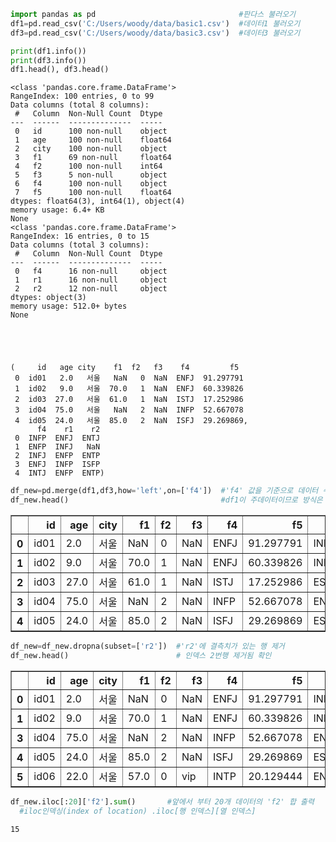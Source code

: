```python
import pandas as pd                                #판다스 불러오기
df1=pd.read_csv('C:/Users/woody/data/basic1.csv')  #데이터1 불러오기
df3=pd.read_csv('C:/Users/woody/data/basic3.csv')  #데이터3 불러오기
```


```python
print(df1.info())
print(df3.info())
df1.head(), df3.head()
```

    <class 'pandas.core.frame.DataFrame'>
    RangeIndex: 100 entries, 0 to 99
    Data columns (total 8 columns):
     #   Column  Non-Null Count  Dtype  
    ---  ------  --------------  -----  
     0   id      100 non-null    object 
     1   age     100 non-null    float64
     2   city    100 non-null    object 
     3   f1      69 non-null     float64
     4   f2      100 non-null    int64  
     5   f3      5 non-null      object 
     6   f4      100 non-null    object 
     7   f5      100 non-null    float64
    dtypes: float64(3), int64(1), object(4)
    memory usage: 6.4+ KB
    None
    <class 'pandas.core.frame.DataFrame'>
    RangeIndex: 16 entries, 0 to 15
    Data columns (total 3 columns):
     #   Column  Non-Null Count  Dtype 
    ---  ------  --------------  ----- 
     0   f4      16 non-null     object
     1   r1      16 non-null     object
     2   r2      12 non-null     object
    dtypes: object(3)
    memory usage: 512.0+ bytes
    None
    




    (     id   age city    f1  f2   f3    f4         f5
     0  id01   2.0   서울   NaN   0  NaN  ENFJ  91.297791
     1  id02   9.0   서울  70.0   1  NaN  ENFJ  60.339826
     2  id03  27.0   서울  61.0   1  NaN  ISTJ  17.252986
     3  id04  75.0   서울   NaN   2  NaN  INFP  52.667078
     4  id05  24.0   서울  85.0   2  NaN  ISFJ  29.269869,
          f4    r1    r2
     0  INFP  ENFJ  ENTJ
     1  ENFP  INFJ   NaN
     2  INFJ  ENFP  ENTP
     3  ENFJ  INFP  ISFP
     4  INTJ  ENFP  ENTP)




```python
df_new=pd.merge(df1,df3,how='left',on=['f4'])  #'f4' 값을 기준으로 데이터 수평결합
df_new.head()                                  #df1이 주데이터이므로 방식은 left join
```




<div>
<style scoped>
    .dataframe tbody tr th:only-of-type {
        vertical-align: middle;
    }

    .dataframe tbody tr th {
        vertical-align: top;
    }

    .dataframe thead th {
        text-align: right;
    }
</style>
<table border="1" class="dataframe">
  <thead>
    <tr style="text-align: right;">
      <th></th>
      <th>id</th>
      <th>age</th>
      <th>city</th>
      <th>f1</th>
      <th>f2</th>
      <th>f3</th>
      <th>f4</th>
      <th>f5</th>
      <th>r1</th>
      <th>r2</th>
    </tr>
  </thead>
  <tbody>
    <tr>
      <th>0</th>
      <td>id01</td>
      <td>2.0</td>
      <td>서울</td>
      <td>NaN</td>
      <td>0</td>
      <td>NaN</td>
      <td>ENFJ</td>
      <td>91.297791</td>
      <td>INFP</td>
      <td>ISFP</td>
    </tr>
    <tr>
      <th>1</th>
      <td>id02</td>
      <td>9.0</td>
      <td>서울</td>
      <td>70.0</td>
      <td>1</td>
      <td>NaN</td>
      <td>ENFJ</td>
      <td>60.339826</td>
      <td>INFP</td>
      <td>ISFP</td>
    </tr>
    <tr>
      <th>2</th>
      <td>id03</td>
      <td>27.0</td>
      <td>서울</td>
      <td>61.0</td>
      <td>1</td>
      <td>NaN</td>
      <td>ISTJ</td>
      <td>17.252986</td>
      <td>ESFP</td>
      <td>NaN</td>
    </tr>
    <tr>
      <th>3</th>
      <td>id04</td>
      <td>75.0</td>
      <td>서울</td>
      <td>NaN</td>
      <td>2</td>
      <td>NaN</td>
      <td>INFP</td>
      <td>52.667078</td>
      <td>ENFJ</td>
      <td>ENTJ</td>
    </tr>
    <tr>
      <th>4</th>
      <td>id05</td>
      <td>24.0</td>
      <td>서울</td>
      <td>85.0</td>
      <td>2</td>
      <td>NaN</td>
      <td>ISFJ</td>
      <td>29.269869</td>
      <td>ESFP</td>
      <td>ESTP</td>
    </tr>
  </tbody>
</table>
</div>




```python
df_new=df_new.dropna(subset=['r2'])  #'r2'에 결측치가 있는 행 제거
df_new.head()                        # 인덱스 2번행 제거됨 확인
```




<div>
<style scoped>
    .dataframe tbody tr th:only-of-type {
        vertical-align: middle;
    }

    .dataframe tbody tr th {
        vertical-align: top;
    }

    .dataframe thead th {
        text-align: right;
    }
</style>
<table border="1" class="dataframe">
  <thead>
    <tr style="text-align: right;">
      <th></th>
      <th>id</th>
      <th>age</th>
      <th>city</th>
      <th>f1</th>
      <th>f2</th>
      <th>f3</th>
      <th>f4</th>
      <th>f5</th>
      <th>r1</th>
      <th>r2</th>
    </tr>
  </thead>
  <tbody>
    <tr>
      <th>0</th>
      <td>id01</td>
      <td>2.0</td>
      <td>서울</td>
      <td>NaN</td>
      <td>0</td>
      <td>NaN</td>
      <td>ENFJ</td>
      <td>91.297791</td>
      <td>INFP</td>
      <td>ISFP</td>
    </tr>
    <tr>
      <th>1</th>
      <td>id02</td>
      <td>9.0</td>
      <td>서울</td>
      <td>70.0</td>
      <td>1</td>
      <td>NaN</td>
      <td>ENFJ</td>
      <td>60.339826</td>
      <td>INFP</td>
      <td>ISFP</td>
    </tr>
    <tr>
      <th>3</th>
      <td>id04</td>
      <td>75.0</td>
      <td>서울</td>
      <td>NaN</td>
      <td>2</td>
      <td>NaN</td>
      <td>INFP</td>
      <td>52.667078</td>
      <td>ENFJ</td>
      <td>ENTJ</td>
    </tr>
    <tr>
      <th>4</th>
      <td>id05</td>
      <td>24.0</td>
      <td>서울</td>
      <td>85.0</td>
      <td>2</td>
      <td>NaN</td>
      <td>ISFJ</td>
      <td>29.269869</td>
      <td>ESFP</td>
      <td>ESTP</td>
    </tr>
    <tr>
      <th>5</th>
      <td>id06</td>
      <td>22.0</td>
      <td>서울</td>
      <td>57.0</td>
      <td>0</td>
      <td>vip</td>
      <td>INTP</td>
      <td>20.129444</td>
      <td>ENTJ</td>
      <td>ESTJ</td>
    </tr>
  </tbody>
</table>
</div>




```python
df_new.iloc[:20]['f2'].sum()       #앞에서 부터 20개 데이터의 'f2' 합 출력
  #iloc인덱싱(index of location) .iloc[행 인덱스][열 인덱스]
```




    15


